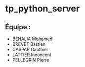 # tp_python_server

## Équipe : 
* BENALIA Mohamed
* BREVET Bastien
* CASPAR Gauthier
* LATTIER Innoncent
* PELLEGRIN Pierre
